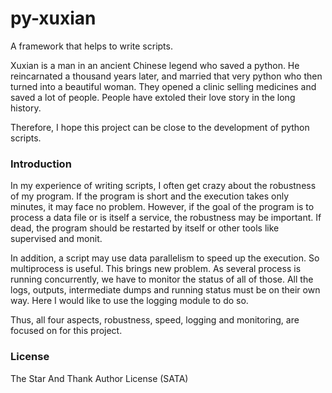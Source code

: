 # py-xuxian
A framework that helps to write scripts.

Xuxian is a man in an ancient Chinese legend who saved a python. He reincarnated a thousand years later, and married that very python who then turned into a beautiful woman. They opened a clinic selling medicines and saved a lot of people. People have extoled their love story in the long history.

Therefore, I hope this project can be close to the development of python scripts.

### Introduction

In my experience of writing scripts, I often get crazy about the robustness of my program. If the program is short and the execution takes only minutes, it may face no problem. However, if the goal of the program is to process a data file or is itself a service, the robustness may be important. If dead, the program should be restarted by itself or other tools like supervised and monit.

In addition, a script may use data parallelism to speed up the execution. So multiprocess is useful. This brings new problem. As several process is running concurrently, we have to monitor the status of all of those. All the logs, outputs, intermediate dumps and running status must be on their own way. Here I would like to use the logging module to do so.

Thus, all four aspects, robustness, speed, logging and monitoring, are focused on for this project.

### License

The Star And Thank Author License (SATA)
